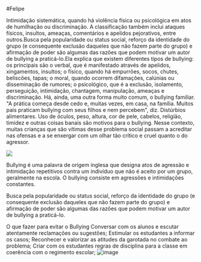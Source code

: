 #Felipe

Intimidação sistemática, quando há violência física ou psicológica em atos de humilhação ou discriminação. A classificação também inclui ataques físicos, insultos, ameaças, comentários e apelidos pejorativos, entre outros.Busca pela popularidade ou status social, reforço da identidade do grupo (e consequente exclusão daqueles que não fazem parte do grupo) e afirmação de poder são algumas das razões que podem motivar um autor de bullying a praticá-lo.Ela explica que existem diferentes tipos de bullying: os principais são o verbal, que é manifestado através de apelidos, xingamentos, insultos; o físico, quando há empurrões, socos, chutes, beliscões, tapas; o moral, quando ocorrem difamações, calúnias ou disseminação de rumores; o psicológico, que é a exclusão, isolamento, perseguição, intimidação, chantagem, manipulação, ameaças e discriminação. Há, ainda, uma outra forma muito comum, o bullying familiar. "A prática começa desde cedo e, muitas vezes, em casa, na família. Muitos pais praticam bullying com seus filhos e nem percebem", diz.
Distúrbios alimentares. Uso de óculos, peso, altura, cor de pele, cabelos, religião, timidez e outras coisas banais são motivos para o bullying. Nesse contexto, muitas crianças que são vítimas desse problema social passam a acreditar nas ofensas e a se enxergar com um olhar tão crítico e cruel quanto o do agressor.

![](https://static.todamateria.com.br/upload/bu/ll/bully-cke.jpg)

Bullying é uma palavra de origem inglesa que designa atos de agressão e intimidação repetitivos contra um indivíduo que não é aceito por um grupo, geralmente na escola. O bullying consiste em agressões e intimidações constantes.

Busca pela popularidade ou status social, reforço da identidade do grupo (e consequente exclusão daqueles que não fazem parte do grupo) e afirmação de poder são algumas das razões que podem motivar um autor de bullying a praticá-lo.

O que fazer para evitar o Bullying
Conversar com os alunos e escutar atentamente reclamações ou sugestões;
Estimular os estudantes a informar os casos;
Reconhecer e valorizar as atitudes da garotada no combate ao problema;
Criar com os estudantes regras de disciplina para a classe em coerência com o regimento escolar;
![image](https://github.com/felipebertolla/felipebertolla/assets/143188688/02d655b5-b803-499c-957c-6c543ee70532)

